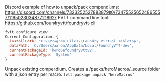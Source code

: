 Discord example of how to unpack/pack compendiums: https://discord.com/channels/732325252788387980/734755256524865557/1195023034877218927
FVTT command line tool: https://github.com/foundryvtt/foundryvtt-cli

```js
fvtt configure view
Current Configuration: {
  installPath: 'C:\\Program Files\\Foundry Virtual Tabletop',
  dataPath: 'C:/Users/aaron/AppData/Local/FoundryVTT-dev',
  currentPackageId: 'hero6efoundryvttv2',
  currentPackageType: 'System'
}
```

Unpack existing compendium.  Creates a /packs/heroMacros/_source folder with a json entry per macro.
`fvtt package unpack "heroMacros"`

